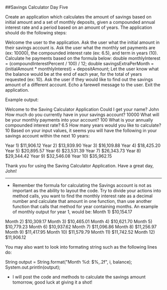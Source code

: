 ##Savings Calculator Day Five

Create an application which calculates the amount of savings based on initial amount and a set of monthly deposits, given a compounded annual interest rate and a period based on an amount of years. The application should do the following steps:

Welcome the user to the application.
Ask the user what the initial amount in their savings account is.
Ask the user what the monthly set payments are (ex: 10000), the compounded interest rate (ex: 6.5), and term in years (10).
Calculate he payments based on the formula below:
double monthlyInterest = (compoundInterestPercent / 100) / 12;
double savingsExtraPerMonth =  (initialAmount * monthlyInterest) + depositAmount;
Let the user know what the balance would be at the end of each year, for the total of years requested (ex: 10).
Ask the user if they would like to find out the savings amount of a different account.
Echo a farewell message to the user.
Exit the application.

Example output:

Welcome to the Saving Calculator Application
Could I get your name? John
How much do you currently have in your savings account? 10000
What will be your monthly payments into your account? 100
What is your annually compounded interest rate? 6.5
How many years would you like to calculate? 10
Based on your input values, it seems you will have the following in your savings account within the next 10 years:

Year 1) $11,906.12
Year 2) $13,939.90
Year 3) $16,109.88
Year 4) $18,425.20
Year 5) $20,895.57
Year 6) $23,531.39
Year 7) $26,343.73
Year 8) $29,344.42
Year 9) $32,546.08
Year 10) $35,962.15

Thank you for using the Saving Calculator Application.
Have a great day, John!

--------------------------------------------------------------------------------------------

- Remember the formula for calculating the Savings account is not as important as the ability to layout the code. Try to divide your actions into method calls, you want to find the monthly interest rate as a decimal number and calculate that amount in one function, than use another function that calls that method for year containing months. An example of monthly output for year 1, would be:
Month 1) $10,154.17

Month 2) $10,309.17
Month 3) $10,465.01
Month 4) $10,621.70
Month 5) $10,779.23
Month 6) $10,937.62
Month 7) $11,096.86
Month 8) $11,256.97
Month 9) $11,417.95
Month 10) $11,579.79
Month 11) $11,742.52
Month 12) $11,906.12

You may also want to look into formating string such as the following lines do:

String output = String.format("Month %d: $%,.2f", i, balance);
System.out.println(output);

- I will post the code and methods to calculate the savings amount tomorrow, good luck at giving it a shot!
